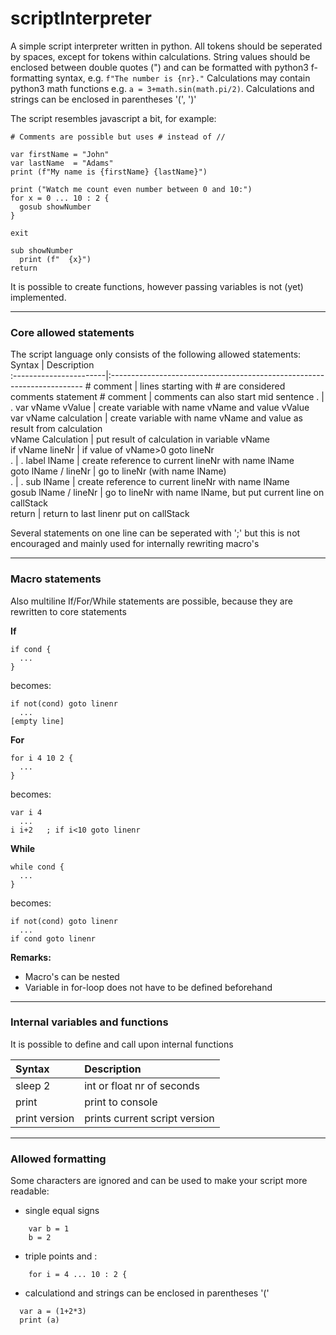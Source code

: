 # scriptInterpreter

A simple script interpreter written in python. All tokens should be seperated by spaces, except for tokens within calculations.
String values should be enclosed between double quotes (") and can be formatted with python3 f-formatting syntax, e.g. `f"The number is {nr}."`
Calculations may contain python3 math functions e.g. `a = 3+math.sin(math.pi/2)`. Calculations and strings can be enclosed in parentheses '(', ')'

The script resembles javascript a bit, for example:
~~~
# Comments are possible but uses # instead of //

var firstName = "John"                                
var lastName  = "Adams"                               
print (f"My name is {firstName} {lastName}")          

print ("Watch me count even number between 0 and 10:")  
for x = 0 ... 10 : 2 {                               
  gosub showNumber                                   
}

exit                                                 

sub showNumber                                        
  print (f"  {x}")
return                                         
~~~

It is possible to create functions, however passing variables is not (yet) implemented.

---

### Core allowed statements  
The script language only consists of the following allowed statements:
Syntax                  | Description                                                             
:-----------------------|:-----------------------------------------------------------------------
\# comment               | lines starting with # are considered comments
statement # comment     | comments can also start mid sentence
.                       | .
var vName vValue        | create variable with name vName and value vValue                       
var vName calculation   | create variable with name vName and value as result from calculation  
vName Calculation       | put result of calculation in variable vName  
if vName lineNr         | if value of vName>0 goto lineNr  
.                       | .
label lName             | create reference to current lineNr with name lName                     
goto lName / lineNr     | go to lineNr (with name lName)                                         
.                       | .
sub lName               | create reference to current lineNr with name lName  
gosub lName / lineNr    | go to lineNr with name lName, but put current line on callStack  
return                  | return to last linenr put on callStack  
  
Several statements on one line can be seperated with ';' but this is not encouraged and mainly used for internally rewriting macro's

---

### Macro statements  
Also multiline If/For/While statements are possible, because they are rewritten to core statements  

**If**
~~~               
if cond {               
  ...
}
~~~               
becomes:
~~~               
if not(cond) goto linenr
  ...
[empty line]
~~~               

**For**
~~~               
for i 4 10 2 {      
  ...                     
}                       
~~~  
becomes:
~~~               
var i 4
  ...
i i+2   ; if i<10 goto linenr
~~~               

**While**
~~~               
while cond { 
  ...          
}           
~~~               
becomes:
~~~
if not(cond) goto linenr   
  ...
if cond goto linenr  
~~~               

**Remarks:**
- Macro's can be nested
- Variable in for-loop does not have to be defined beforehand

---

### Internal variables and functions
It is possible to define and call upon internal functions

Syntax                  | Description
:-----------------------|:-----------------------------------------------------------------------
sleep 2                 | int or float nr of seconds
print                   | print to console
print version           | prints current script version
---

### Allowed formatting
Some characters are ignored and can be used to make your script more readable:
- single equal signs 
~~~
    var b = 1
    b = 2
~~~
- triple points and : 
~~~
    for i = 4 ... 10 : 2 {        
~~~
 - calculationd and strings can be enclosed in parentheses '('
~~~
  var a = (1+2*3)
  print (a)
~~~
   
